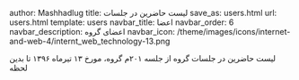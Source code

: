 author: Mashhadlug
title: لیست حاضرین در جلسات
save_as: users.html
url: users.html
template: users
navbar_title: اعضا
navbar_order: 6
navbar_description: اعضای گروه
navbar_icon: /theme/images/icons/internet-and-web-4/internt_web_technology-13.png

لیست حاضرین در جلسات گروه از جلسه ۲۰۱م گروه، مورخ ۱۳ تیرماه ۱۳۹۶ تا بدین لحظه

